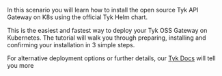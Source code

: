 In this scenario you will learn how to install the open source Tyk API Gateway on K8s using the official Tyk Helm chart.

This is the easiest and fastest way to deploy your Tyk OSS Gateway on Kubernetes. The tutorial will walk you through preparing, installing and confirming your installation in 3 simple steps.

For alternative deployment options or further details, our [Tyk Docs](https://tyk.io/docs "Tyk Docs") will tell you more
